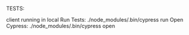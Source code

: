 TESTS:

client running in local
Run Tests: ./node_modules/.bin/cypress run
Open Cypress: ./node_modules/.bin/cypress open